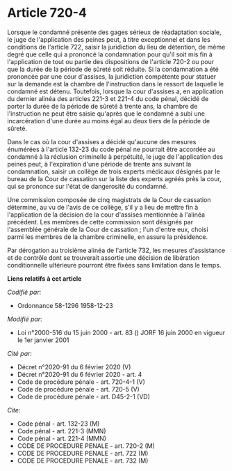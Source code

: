 # Article 720-4

Lorsque le condamné présente des gages sérieux de réadaptation sociale, le juge de l'application des peines peut, à titre
exceptionnel et dans les conditions de l'article 722, saisir la juridiction du lieu de détention, de même degré que celle qui
a prononcé la condamnation pour qu'il soit mis fin à l'application de tout ou partie des dispositions de l'article 720-2 ou
pour que la durée de la période de sûreté soit réduite. Si la condamnation a été prononcée par une cour d'assises, la
juridiction compétente pour statuer sur la demande est la chambre de l'instruction dans le ressort de laquelle le condamné
est détenu. Toutefois, lorsque la cour d'assises a, en application du dernier alinéa des articles 221-3 et 221-4 du code
pénal, décidé de porter la durée de la période de sûreté à trente ans, la chambre de l'instruction ne peut être saisie
qu'après que le condamné a subi une incarcération d'une durée au moins égal au deux tiers de la période de sûreté.

Dans le cas où la cour d'assises a décidé qu'aucune des mesures énumérées à l'article 132-23 du code pénal ne pourrait être
accordée au condamné à la réclusion criminelle à perpétuité, le juge de l'application des peines peut, à l'expiration d'une
période de trente ans suivant la condamnation, saisir un collège de trois experts médicaux désignés par le bureau de la Cour
de cassation sur la liste des experts agréés près la cour, qui se prononce sur l'état de dangerosité du condamné.

Une commission composée de cinq magistrats de la Cour de cassation détermine, au vu de l'avis de ce collège, s'il y a lieu de
mettre fin à l'application de la décision de la cour d'assises mentionnée à l'alinéa précédent. Les membres de cette
commission sont désignés par l'assemblée générale de la Cour de cassation ; l'un d'entre eux, choisi parmi les membres de la
chambre criminelle, en assure la présidence.

Par dérogation au troisième alinéa de l'article 732, les mesures d'assistance et de contrôle dont se trouverait assortie une
décision de libération conditionnelle ultérieure pourront être fixées sans limitation dans le temps.

**Liens relatifs à cet article**

_Codifié par_:

  - Ordonnance 58-1296 1958-12-23

_Modifié par_:

  - Loi n°2000-516 du 15 juin 2000 - art. 83 () JORF 16 juin 2000 en vigueur le 1er janvier 2001

_Cité par_:

  - Décret n°2020-91 du 6 février 2020 (V)
  - Décret n°2020-91 du 6 février 2020 - art. 4
  - Code de procédure pénale - art. 720-4-1 (V)
  - Code de procédure pénale - art. 720-5 (V)
  - Code de procédure pénale - art. D45-2-1 (VD)

_Cite_:

  - Code pénal - art. 132-23 (M)
  - Code pénal - art. 221-3 (MMN)
  - Code pénal - art. 221-4 (MMN)
  - CODE DE PROCEDURE PENALE - art. 720-2 (M)
  - CODE DE PROCEDURE PENALE - art. 722 (M)
  - CODE DE PROCEDURE PENALE - art. 732 (M)

